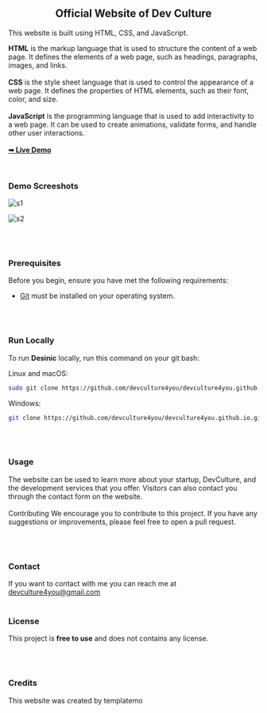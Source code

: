 
  <br />

  <h2 align="center">Official Website of Dev Culture</h2>

This website is built using HTML, CSS, and JavaScript.

<b>HTML</b> is the markup language that is used to structure the content of a web page. It defines the elements of a web page, such as headings, paragraphs, images, and links.
<br><br>
<b>CSS</b> is the style sheet language that is used to control the appearance of a web page. It defines the properties of HTML elements, such as their font, color, and size.
<br><br>
<b>JavaScript</b> is the programming language that is used to add interactivity to a web page. It can be used to create animations, validate forms, and handle other user interactions.
<br><br>
  <a href="https://devculture4you.github.io/"><strong>➥ Live Demo</strong></a>

</div>

<br />

### Demo Screeshots


![s1](https://github.com/devculture4you/devculture4you.github.io/assets/143902888/6dc9f761-9d19-47ef-ae24-82c9ac5a59fd)

![s2](https://github.com/devculture4you/devculture4you.github.io/assets/143902888/f751d20e-fd76-4e7c-8478-7a15d60526fb)

<br><br>
### Prerequisites

Before you begin, ensure you have met the following requirements:

* [Git](https://git-scm.com/downloads "Download Git") must be installed on your operating system.

<br><br>
### Run Locally

To run **Desinic** locally, run this command on your git bash:

Linux and macOS:

```bash
sudo git clone https://github.com/devculture4you/devculture4you.github.io.git
```

Windows:

```bash
git clone https://github.com/devculture4you/devculture4you.github.io.git
```

<br><br>

### Usage
The website can be used to learn more about your startup, DevCulture, and the development services that you offer. Visitors can also contact you through the contact form on the website.
<br><br>
Contributing
We encourage you to contribute to this project. If you have any suggestions or improvements, please feel free to open a pull request.

<br><br>
### Contact

If you want to contact with me you can reach me at devculture4you@gmail.com
<br><br>
### License

This project is **free to use** and does not contains any license.

<br><br>
### Credits
This website was created by templatemo
